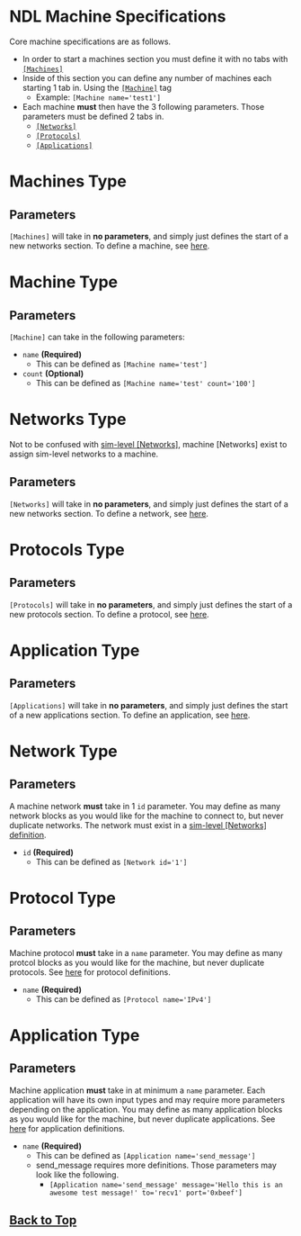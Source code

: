 # <a id="machines-top"></a> NDL Machine Specifications

Core machine specifications are as follows.

- In order to start a machines section you must define it with no tabs with [`[Machines]`](#machines-type)
- Inside of this section you can define any number of machines each starting 1 tab in. Using the [`[Machine]`](#machine-type) tag
  - Example: `[Machine name='test1']`
- Each machine **must** then have the 3 following parameters. Those parameters must be defined 2 tabs in.
  - [`[Networks]`](#machine-networks-type)
  - [`[Protocols]`](#protocols-type)
  - [`[Applications]`](#applications-type)

# <a id="machines-type"></a> Machines Type

## Parameters

`[Machines]` will take in **no parameters**, and simply just defines the start of a new networks section. To define a machine, see [here](#machine-type).

# <a id="machine-type"></a> Machine Type

## Parameters

`[Machine]` can take in the following parameters:

- `name` **(Required)**
    - This can be defined as `[Machine name='test']`
- `count` **(Optional)**
    - This can be defined as `[Machine name='test' count='100']`

# <a id="machine-networks-type"></a> Networks Type

Not to be confused with [sim-level \[Networks\]](Networks), machine [Networks] exist to assign sim-level networks to a machine.

## Parameters

`[Networks]` will take in **no parameters**, and simply just defines the start of a new networks section. To define a network, see [here](#machine-network-type).

# <a id="protocols-type"></a> Protocols Type

## Parameters

`[Protocols]` will take in **no parameters**, and simply just defines the start of a new protocols section. To define a protocol, see [here](#protocol-type).

# <a id="applications-type"></a> Application Type

## Parameters

`[Applications]` will take in **no parameters**, and simply just defines the start of a new applications section. To define an application, see [here](#application-type).

# <a id="machine-network-type"></a> Network Type

## Parameters

A machine network **must** take in 1 `id` parameter. You may define as many network blocks as you would like for the machine to connect to, but never duplicate networks. The network must exist in a [sim-level \[Networks\] definition](Networks).

- `id` **(Required)**
  - This can be defined as `[Network id='1']`

# <a id="protocol-type"></a> Protocol Type

## Parameters

Machine protocol **must** take in a `name` parameter. You may define as many protcol blocks as you would like for the machine, but never duplicate protocols. See [here](Protocol) for protocol definitions.

- `name` **(Required)**
  - This can be defined as `[Protocol name='IPv4']`

# <a id="application-type"></a> Application Type

## Parameters

Machine application **must** take in at minimum a `name` parameter. Each application will have its own input types and may require more parameters depending on the application. You may define as many application blocks as you would like for the machine, but never duplicate applications. See [here](Application) for application definitions.

- `name` **(Required)**
  - This can be defined as `[Application name='send_message']`
  - send_message requires more definitions. Those parameters may look like the following.
    - `[Application name='send_message' message='Hello this is an awesome test message!' to='recv1' port='0xbeef']`

## [Back to Top](#machines-top)